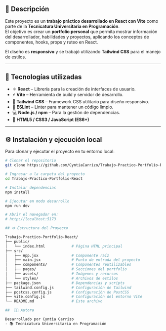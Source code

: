 ## 🧩 Descripción  

Este proyecto es un **trabajo práctico desarrollado en React con Vite** como parte de la **Tecnicatura Universitaria en Programación**.  
El objetivo es crear un **portfolio personal** que permita mostrar información del desarrollador, habilidades y proyectos, aplicando los conceptos de componentes, hooks, props y ruteo en React.  

El diseño es **responsivo** y se trabajó utilizando **Tailwind CSS** para el manejo de estilos.

---

## 🚀 Tecnologías utilizadas  

- ⚛️ **React** – Librería para la creación de interfaces de usuario.  
- ⚡ **Vite** – Herramienta de build y servidor de desarrollo.  
- 🎨 **Tailwind CSS** – Framework CSS utilitario para diseño responsivo.  
- 🧹 **ESLint** – Linter para mantener un código limpio.  
- 💻 **Node.js / npm** – Para la gestión de dependencias.  
- 📄 **HTML5 / CSS3 / JavaScript (ES6+)**

---

## ⚙️ Instalación y ejecución local  

Para clonar y ejecutar el proyecto en tu entorno local:

```bash
# Clonar el repositorio
git clone https://github.com/CyntiaCarrizo/Trabajo-Practico-Portfolio-React.git

# Ingresar a la carpeta del proyecto
cd Trabajo-Practico-Portfolio-React

# Instalar dependencias
npm install

# Ejecutar en modo desarrollo
npm run dev

# Abrir el navegador en:
# http://localhost:5173

## ⚙️ Estructura del Proyecto  

Trabajo-Practico-Portfolio-React/
├── public/
│   └── index.html            # Página HTML principal
├── src/
│   ├── App.jsx               # Componente raíz
│   ├── main.jsx              # Punto de entrada del proyecto
│   ├── components/           # Componentes reutilizables
│   ├── pages/                # Secciones del portfolio
│   ├── assets/               # Imágenes y recursos
│   └── styles/               # Archivos de estilos
├── package.json              # Dependencias y scripts
├── tailwind.config.js        # Configuración de Tailwind
├── postcss.config.js         # Configuración de PostCSS
├── vite.config.js            # Configuración del entorno Vite
└── README.md                 # Este archivo

##  👩‍💻 Autora

Desarrollado por Cyntia Carrizo
- 📚 Tecnicatura Universitaria en Programación
